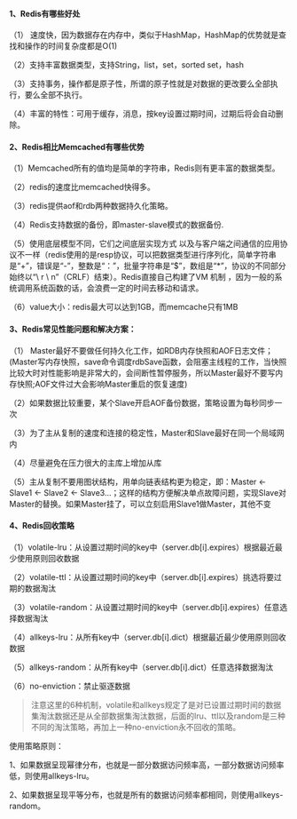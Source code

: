 #### 1、Redis有哪些好处

（1） 速度快，因为数据存在内存中，类似于HashMap，HashMap的优势就是查找和操作的时间复杂度都是O(1)

（2）支持丰富数据类型，支持String，list，set，sorted set，hash

（3）支持事务，操作都是原子性，所谓的原子性就是对数据的更改要么全部执行，要么全部不执行。

（4）丰富的特性：可用于缓存，消息，按key设置过期时间，过期后将会自动删除。

#### 2、Redis相比Memcached有哪些优势

（1）Memcached所有的值均是简单的字符串，Redis则有更丰富的数据类型。

（2）redis的速度比memcached快得多。

（3）redis提供aof和rdb两种数据持久化策略。

（4）Redis支持数据的备份，即master-slave模式的数据备份.

（5）使用底层模型不同，它们之间底层实现方式 以及与客户端之间通信的应用协议不一样（redis使用的是resp协议，可以把数据类型进行序列化，简单字符串是“+”，错误是“-”，整数是“：”，批量字符串是“$”，数组是“*”，协议的不同部分始终以“\ r \ n”（CRLF）结束）。Redis直接自己构建了VM 机制 ，因为一般的系统调用系统函数的话，会浪费一定的时间去移动和请求。

（6）value大小：redis最大可以达到1GB，而memcache只有1MB

#### 3、**Redis常见性能问题和解决方案：**

（1） Master最好不要做任何持久化工作，如RDB内存快照和AOF日志文件；(Master写内存快照，save命令调度rdbSave函数，会阻塞主线程的工作，当快照比较大时对性能影响是非常大的，会间断性暂停服务，所以Master最好不要写内存快照;AOF文件过大会影响Master重启的恢复速度)

（2）如果数据比较重要，某个Slave开启AOF备份数据，策略设置为每秒同步一次

（3）为了主从复制的速度和连接的稳定性，Master和Slave最好在同一个局域网内

（4）尽量避免在压力很大的主库上增加从库

（5）主从复制不要用图状结构，用单向链表结构更为稳定，即：Master <- Slave1 <- Slave2 <- Slave3...；这样的结构方便解决单点故障问题，实现Slave对Master的替换。如果Master挂了，可以立刻启用Slave1做Master，其他不变

#### 4、Redis回收策略

（1）volatile-lru：从设置过期时间的key中（server.db[i].expires）根据最近最少使用原则回收数据

（2）volatile-ttl：从设置过期时间的key中（server.db[i].expires）挑选将要过期的数据淘汰

（3）volatile-random：从设置过期时间的key中（server.db[i].expires）任意选择数据淘汰

（4）allkeys-lru：从所有key中（server.db[i].dict）根据最近最少使用原则回收数据

（5）allkeys-random：从所有key中（server.db[i].dict）任意选择数据淘汰

（6）no-enviction：禁止驱逐数据

> 注意这里的6种机制，volatile和allkeys规定了是对已设置过期时间的数据集淘汰数据还是从全部数据集淘汰数据，后面的lru、ttl以及random是三种不同的淘汰策略，再加上一种no-enviction永不回收的策略。

使用策略原则：

1、如果数据呈现幂律分布，也就是一部分数据访问频率高，一部分数据访问频率低，则使用allkeys-lru。

2、如果数据呈现平等分布，也就是所有的数据访问频率都相同，则使用allkeys-random。
